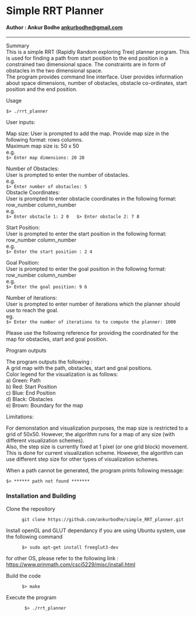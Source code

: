 # Simple RRT Planner
#### Author : Ankur Bodhe <ankurbodhe@gmail.com>

---
Summary  
This is a simple RRT (Rapidly Random exploring Tree) planner program.
This is used for finding a path from start position to the end position in a constrained two dimensional space. The constraints are in form of obstacles in the two dimensional space.  
The program provides command line interface. User provides information about space dimensions, number of obstacles, obstacle co-ordinates, start position and the end position.

Usage
```
$> ./rrt_planner
```
User inputs:  
    
   Map size:
    User is prompted to add the map. Provide map size in the following format: rows columns.   \
    Maximum map size is: 50 x 50  
    e.g.  
    ```
    $> Enter map dimensions: 20 20 
    ```  
    
   Number of Obstacles:  
    User is prompted to enter the number of obstacles.  
    e.g.  
    ```
     $> Enter number of obstacles: 5
    ```  
   Obstacle Coordinates:  
    User is prompted to enter obstacle coordinates in the following format: row_number column_number  
    e.g.  
    ```
	  $> Enter obstacle 1: 2 0  
	  $> Enter obstacle 2: 7 8
    ```  
    
   Start Position:  
    User is prompted to enter the start position in the following format: row_number column_number  
    e.g.  
    ```
    $> Enter the start position : 2 4
    ```  
    
   Goal Position:  
    User is prompted to enter the goal position in the following format: row_number column_number  
    e.g.  
    ```
    $> Enter the goal position: 9 6
    ```  
    
   Number of iterations:  
    User is prompted to enter number of iterations which the planner should use to reach the goal.  
    eg.  
    ```
    $> Enter the number of iterations to to compute the planner: 1000  
    ```  
   
   Please use the following reference for providing the coordinated for the map for obstacles, start and goal position.  
   
   
   Program outputs  
  
  The program outputs the following :  
  A grid map with the path, obstacles, start and goal positions.  
  Color legend for the visualization is as follows:  
  a) Green: Path  
  b) Red: Start Position  
  c) Blue: End Position  
  d) Black: Obstacles  
  e) Brown: Boundary for the map


Limitations:  

For demonstation and visualization purposes, the map size is restricted to a grid of 50x50. However, the algorithm runs for a map of any size (with different visualization schemes).  
Also, the step size is currently fixed at 1 pixel (or one grid block) movement. This is done for current visualization scheme. However, the algorithm can use different step size for other types of visualization schemes.  

When a path cannot be generated, the program prints following message:  
```
$> ****** path not found *******
```

### Installation and Building

  Clone the repository
  ```
	    git clone https://github.com/ankurbodhe/simple_RRT_planner.git
  ```
  
  Install openGL and GLUT dependancy
  if you are using Ubuntu system, use the following command
  ```
	    $> sudo apt-get install freeglut3-dev
  ```
  for other OS, please refer to the following link : https://www.prinmath.com/csci5229/misc/install.html  
  
  Build the code  
  ```
	    $> make
  ```  
  
  Execute the program
  ```
         $> ./rrt_planner
  ```
